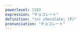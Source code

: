 ```yaml
---
powerlevel: 1183
expression: "チョコレート"
definition: "(n) chocolate; (P)"
pronunciation: "チョコレート"
---
```


